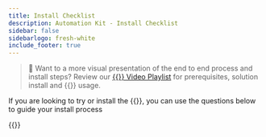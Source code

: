 ```yaml
---
title: Install Checklist
description: Automation Kit - Install Checklist
sidebar: false
sidebarlogo: fresh-white
include_footer: true
---
```


> 🎥 Want to a more visual presentation of the end to end process and install steps? Review our <a href='https://www.youtube.com/playlist?list=PLi9EhCY4z99VlRg4j7D1Or6XfXbUcEWZy' target='_blank'>{{<product-name>}} Video Playlist</a> for prerequisites, solution install and {{<product-name>}} usage.

If you are looking to try or install the {{<product-name>}}, you can use the questions below to guide your install process

{{<questions name="/content/en-us/get-started/install-checklist.json" completed="Thank you for completing install checklist" showNavigationButtons=false >}}
